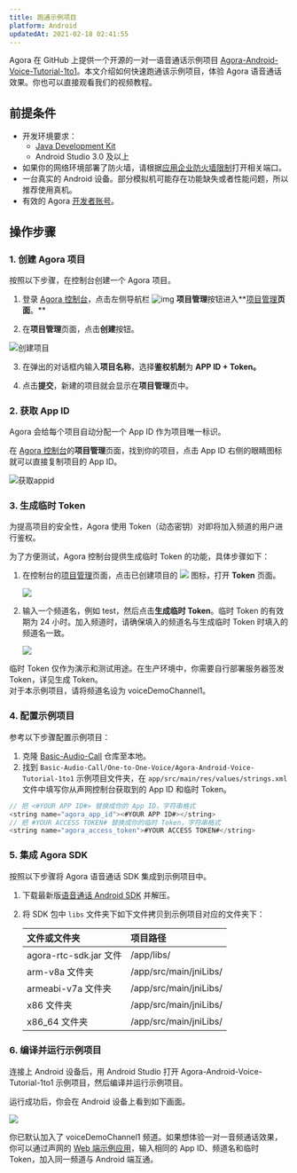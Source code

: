 ```yaml
---
title: 跑通示例项目
platform: Android
updatedAt: 2021-02-18 02:41:55
---
```


Agora 在 GitHub 上提供一个开源的一对一语音通话示例项目 [Agora-Android-Voice-Tutorial-1to1](https://github.com/AgoraIO/Basic-Audio-Call/tree/master/One-to-One-Voice/Agora-Android-Voice-Tutorial-1to1)。本文介绍如何快速跑通该示例项目，体验 Agora 语音通话效果。你也可以直接观看我们的视频教程。

## 前提条件

- 开发环境要求：
  - [Java Development Kit](https://www.oracle.com/java/technologies/javase-downloads.html)
  - Android Studio 3.0 及以上
- 如果你的网络环境部署了防火墙，请根据[应用企业防火墙限制](https://docs.agora.io/cn/Agora%20Platform/firewall?platform=Android)打开相关端口。
- 一台真实的 Android 设备。部分模拟机可能存在功能缺失或者性能问题，所以推荐使用真机。
- 有效的 Agora [开发者账号](https://docs.agora.io/cn/Agora%20Platform/sign_in_and_sign_up)。

## 操作步骤

### 1. 创建 Agora 项目

按照以下步骤，在控制台创建一个 Agora 项目。

1. 登录 [Agora 控制台](https://console.agora.io/)，点击左侧导航栏 ![img](https://web-cdn.agora.io/docs-files/1594283671161) **项目管理**按钮进入**[项目管理](https://console.agora.io/projects)**页面**。**

2. 在**项目管理**页面，点击**创建**按钮。

![创建项目](https://web-cdn.agora.io/docs-files/1594287028966)

3. 在弹出的对话框内输入**项目名称**，选择**鉴权机制**为 **APP ID + Token。**

4. 点击**提交**，新建的项目就会显示在**项目管理**页中。

### 2. 获取 App ID

Agora 会给每个项目自动分配一个 App ID 作为项目唯一标识。

在 [Agora 控制台](https://console.agora.io/)的**项目管理**页面，找到你的项目，点击 App ID 右侧的眼睛图标就可以直接复制项目的 App ID。

![获取appid](https://web-cdn.agora.io/docs-files/1603974707121)

### 3. 生成临时 Token

为提高项目的安全性，Agora 使用 Token（动态密钥）对即将加入频道的用户进行鉴权。

为了方便测试，Agora 控制台提供生成临时 Token 的功能，具体步骤如下：

1. 在控制台的[项目管理](https://console.agora.io/projects)页面，点击已创建项目的 ![](https://web-cdn.agora.io/docs-files/1574923151660) 图标，打开 **Token** 页面。

   ![](https://web-cdn.agora.io/docs-files/1574922827899)

2. 输入一个频道名，例如 test，然后点击**生成临时 Token**。临时 Token 的有效期为 24 小时。加入频道时，请确保填入的频道名与生成临时 Token 时填入的频道名一致。

   ![](https://web-cdn.agora.io/docs-files/1574928082984)

<div class="alert note">临时 Token 仅作为演示和测试用途。在生产环境中，你需要自行部署服务器签发 Token，详见<a href="token_server">生成 Token</a >。</div>

<div class="alert note">对于本示例项目，请将频道名设为 voiceDemoChannel1。</div>
 
 ### 4. 配置示例项目

参考以下步骤配置示例项目：

1. 克隆 [Basic-Audio-Call](https://github.com/AgoraIO/Basic-Audio-Call) 仓库至本地。
2. 找到 `Basic-Audio-Call/One-to-One-Voice/Agora-Android-Voice-Tutorial-1to1` 示例项目文件夹，在 `app/src/main/res/values/strings.xml` 文件中填写你从声网控制台获取到的 App ID 和临时 Token。

```java
// 把 <#YOUR APP ID#> 替换成你的 App ID，字符串格式
<string name="agora_app_id"><#YOUR APP ID#></string>
// 把 #YOUR ACCESS TOKEN# 替换成你的临时 Token，字符串格式
<string name="agora_access_token">#YOUR ACCESS TOKEN#</string>
```

### 5. 集成 Agora SDK

按照以下步骤将 Agora 语音通话 SDK 集成到示例项目中。

1. 下载最新版[语音通话 Android SDK](https://docs.agora.io/cn/Agora%20Platform/downloads) 并解压。

2. 将 SDK 包中 `libs` 文件夹下如下文件拷贝到示例项目对应的文件夹下：

   | 文件或文件夹           | 项目路径               |
   | :--------------------- | :--------------------- |
   | agora-rtc-sdk.jar 文件 | /app/libs/             |
   | arm-v8a 文件夹         | /app/src/main/jniLibs/ |
   | armeabi-v7a 文件夹     | /app/src/main/jniLibs/ |
   | x86 文件夹             | /app/src/main/jniLibs/ |
   | x86_64 文件夹          | /app/src/main/jniLibs/ |

### 6. 编译并运行示例项目

连接上 Android 设备后，用 Android Studio 打开 Agora-Android-Voice-Tutorial-1to1 示例项目，然后编译并运行示例项目。

运行成功后，你会在 Android 设备上看到如下画面。

![](https://web-cdn.agora.io/docs-files/1606198898254)

你已默认加入了 voiceDemoChannel1 频道。如果想体验一对一音频通话效果，你可以通过声网的 [Web 端示例应用](https://webdemo.agora.io/agora-web-showcase/examples/Agora-Web-Tutorial-1to1-Web/)，输入相同的 App ID、频道名和临时 Token，加入同一频道与 Android 端互通。

